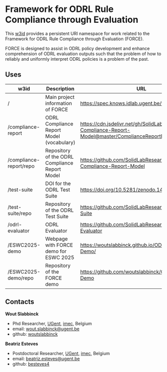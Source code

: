 # Framework for ODRL Rule Compliance through Evaluation

This [w3id](https://w3id.org/force) provides a persistent URI namespace for work related to the Framework for ODRL Rule Compliance through Evaluation (FORCE).

FORCE is designed to assist in ODRL policy development and enhance comprehension of ODRL evaluation outputs such that the problem of how to reliably and uniformly interpret ODRL policies is a problem of the past.

## Uses

| w3id                    | Description                                    | URL                                                                                                        |
| ----------------------- | ---------------------------------------------- | ---------------------------------------------------------------------------------------------------------- |
| /                       | Main project information of FORCE              | https://spec.knows.idlab.ugent.be/force/latest/                                                       |
| /compliance-report      | ODRL Compliance Report Model (vocabulary)      | https://cdn.jsdelivr.net/gh/SolidLabResearch/ODRL-Compliance-Report-Model@master/ComplianceReportModel.ttl |
| /compliance-report/repo | Repository of the ODRL Compliance Report Model | https://github.com/SolidLabResearch/ODRL-Compliance-Report-Model                                           |
| /test-suite             | DOI for the ODRL Test Suite                    | https://doi.org/10.5281/zenodo.14290517                                                                    |
| /test-suite/repo        | Repository of the ODRL Test Suite              | https://github.com/SolidLabResearch/ODRL-Test-Suite                                                        |
| /odrl-evaluator         | ODRL Evaluator                                 | https://github.com/SolidLabResearch/ODRL-Evaluator                                                         |
| /ESWC2025-demo          | Webpage with FORCE demo for ESWC 2025          | https://woutslabbinck.github.io/ODRL-Evaluator-Demo/                                                       |
| /ESWC2025-demo/repo     | Repository of the FORCE demo                   | https://github.com/woutslabbinck/ODRL-Evaluator-Demo                                                       |

## Contacts

**Wout Slabbinck**
- Phd Researcher, [UGent](https://www.ugent.be/), [imec](https://www.imec-int.com/en), Belgium
- email: [wout.slabbinck@ugent.be](mailto:wout.slabbinck@ugent.be)
- github: [woutslabbinck](https://github.com/woutslabbinck/)

**Beatriz Esteves**
- Postdoctoral Researcher, [UGent](https://www.ugent.be/), [imec](https://www.imec-int.com/en), Belgium
- email: [beatriz.esteves@ugent.be](mailto:beatriz.esteves@ugent.be)
- github: [besteves4](https://github.com/besteves4)